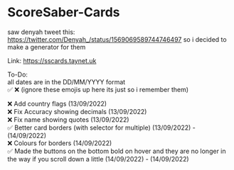 # ScoreSaber-Cards
saw denyah tweet this: https://twitter.com/Denyah_/status/1569069589744746497
so i decided to make a generator for them

Link: https://sscards.taynet.uk

To-Do:<br>
all dates are in the DD/MM/YYYY format<br>
:white_check_mark: :x: (ignore these emojis up here its just so i remember them)

:x: Add country flags (13/09/2022)<br>
:x: Fix Accuracy showing decimals (13/09/2022)<br>
:x: Fix name showing quotes (13/09/2022)<br>
:white_check_mark: Better card borders (with selector for multiple) (13/09/2022) - (14/09/2022)<br>
:x: Colours for borders (14/09/2022)<br>
:white_check_mark: Made the buttons on the bottom bold on hover and they are no longer in the way if you scroll down a little (14/09/2022) - (14/09/2022)
